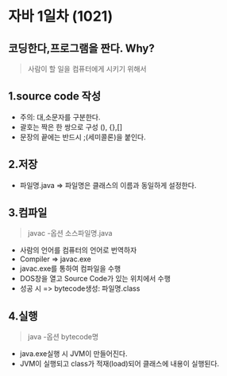 # 자바 1일차 (1021)

## 코딩한다,프로그램을 짠다. Why? 
> 사람이 할 일을 컴퓨터에게 시키기 위해서

## 1.source code 작성
- 주의: 대,소문자를 구분한다.
- 괄호는 짝은 한 쌍으로 구성 (), {},[]
- 문장의 끝에는 반드시 ;(세미콜론)을 붙인다.

## 2.저장
- 파일명.java  => 파일명은 클래스의 이름과 동일하게 설정한다.

## 3.컴파일
> javac -옵션 소스파일명.java
- 사람의 언어를 컴퓨터의 언어로 번역하자
- Compiler => javac.exe
- javac.exe를 통하여 컴파일을 수행
- DOS창을 열고 Source Code가 있는 위치에서 수행
- 성공 시 => bytecode생성: 파일명.class

## 4.실행
>java -옵션 bytecode명
- java.exe실행 시 JVM이 만들어진다.
- JVM이 실행되고 class가 적재(load)되어 클래스에 내용이 실행된다.